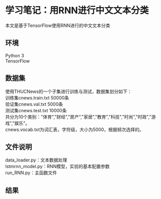 # 学习笔记：用RNN进行中文文本分类
本文是基于TensorFlow使用RNN进行的中文文本分类<br>
## 环境
Python 3<br>
TensorFlow<br>
## 数据集
使用THUCNews的一个子集进行训练与测试，数据集划分如下：<br>
训练集cnews.train.txt   50000条<br>
验证集cnews.val.txt   5000条<br>
测试集cnews.test.txt   10000条<br>
共分为10个类别："体育","财经","房产","家居","教育","科技","时尚","时政","游戏","娱乐"。<br>
cnews.vocab.txt为词汇表，字符级，大小为5000，根据频次选择的。<br>
## 文件说明
data_loader.py：文本数据处理<br>
lstmrnn_model.py：RNN模型，实验的基本配置参数<br>
run_RNN.py：主函数文件<br>

## 结果

 




